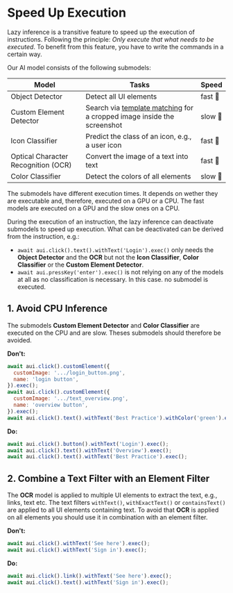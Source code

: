 # Speed Up Execution

Lazy inference is a transitive feature to speed up the execution of instructions. Following the principle: <i>Only execute that what needs to be executed</i>. To benefit from this feature, you have to write the commands in a certain way.

Our AI model consists of the following submodels:

| Model | Tasks | Speed |
|-------|-------|-------|
| Object Detector | Detect all UI elements | fast :rocket: |
| Custom Element Detector | Search via [template matching](https://en.wikipedia.org/wiki/Template_matching) for a cropped image inside the screenshot | slow :snail: |
| Icon Classifier | Predict the class of an icon, e.g., a user icon  | fast :rocket: |
| Optical Character Recognition (OCR) | Convert the image of a text into text | fast :rocket: |
| Color Classifier | Detect the colors of all elements | slow :snail: |

The submodels have different execution times. It depends on wether they are executable and, therefore, executed on a GPU or a CPU. The fast models are executed on a GPU and the slow ones on a CPU.

During the execution of an instruction, the lazy inference can deactivate submodels to speed up execution. What can be deactivated can be derived from the instruction, e.g.:
- `await aui.click().text().withText('Login').exec()` only needs the <b>Object Detector</b> and the <b>OCR</b> but not the <b>Icon Classifier</b>, <b>Color Classifier</b> or the <b>Custom Element Detector</b>.
- `await aui.pressKey('enter').exec()` is not relying on any of the models at all as no classification is necessary. In this case. no submodel is executed. 

## 1. Avoid CPU Inference

The submodels <b>Custom Element Detector</b> and <b>Color Classifier</b> are executed on the CPU and are slow. Theses submodels should therefore be avoided.

<b>Don't:</b>

```javascript
await aui.click().customElement({
  customImage: '.../login_button.png', 
  name: 'login button',
}).exec();
await aui.click().customElement({
  customImage: '.../text_overview.png', 
  name: 'overview button',
}).exec();
await aui.click().text().withText('Best Practice').withColor('green').exec();
```

<b>Do:</b>

```javascript
await aui.click().button().withText('Login').exec();
await aui.click().text().withText('Overview').exec();
await aui.click().text().withText('Best Practice').exec();
```

## 2. Combine a Text Filter with an Element Filter

The <b>OCR</b> model is applied to multiple UI elements to extract the text, e.g., links, text etc. The text filters `withText()`, `withExactText()` or `containsText()` are applied to all UI elements containing text. To avoid that <b>OCR</b> is applied on all elements you should use it in combination with an element filter. 

<b>Don't:</b>

```javascript
await aui.click().withText('See here').exec();
await aui.click().withText('Sign in').exec();
```

<b>Do:</b>

```javascript
await aui.click().link().withText('See here').exec();
await aui.click().text().withText('Sign in').exec();
```
